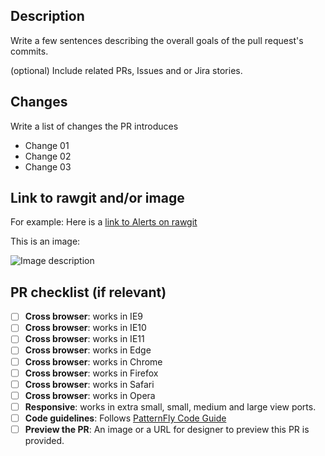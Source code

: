 ## Description
Write a few sentences describing the overall goals of the pull request's commits.

(optional) Include related PRs, Issues and or Jira stories.

## Changes

Write a list of changes the PR introduces

* Change 01
* Change 02
* Change 03

## Link to rawgit and/or image

For example: Here is a [link to Alerts on rawgit](https://rawgit.com/patternfly/patternfly/master-dist/dist/tests/alerts.html)

This is an image:

![Image description](http://placehold.it/350x150)

## PR checklist (if relevant)

- [ ] **Cross browser**: works in IE9
- [ ] **Cross browser**: works in IE10
- [ ] **Cross browser**: works in IE11
- [ ] **Cross browser**: works in Edge
- [ ] **Cross browser**: works in Chrome
- [ ] **Cross browser**: works in Firefox
- [ ] **Cross browser**: works in Safari
- [ ] **Cross browser**: works in Opera
- [ ] **Responsive**: works in extra small, small, medium and large view ports.
- [ ] **Code guidelines**: Follows [PatternFly Code Guide](http://codeguide.patternfly.org/)
- [ ] **Preview the PR**: An image or a URL for designer to preview this PR is provided.

